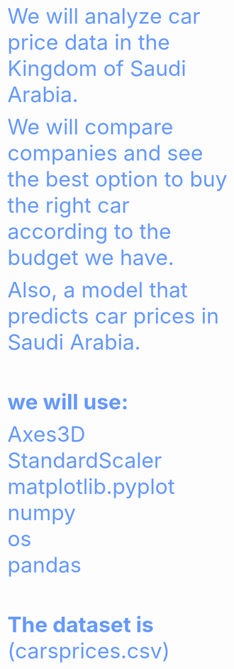 <html>



<body>

<p><font size="7" color="#6699FF">We will analyze car price data in the Kingdom of Saudi Arabia.
</font></p>
<p><font size="7" color="#6699FF">We will compare companies and see the best option to buy the 
right car according to the budget we have.</font></p>
<p><font size="7" color="#6699FF">Also, a model that predicts car prices in Saudi Arabia.</font></p>
<p>&nbsp;</p>
<p>&nbsp;</p>
<p><b><font size="7" color="#6699FF">we will use:</font></b></p>
<p><font size="7" color="#6699FF">Axes3D<br>
StandardScaler<br>
matplotlib.pyplot<br>
numpy<br>
os <br>
pandas</font></p>
<p>&nbsp;</p>
<p>&nbsp;</p>
<p><font size="7" color="#6699FF"><b>The dataset is</b> (carsprices.csv)</font></p>
<p>&nbsp;</p>
<p>&nbsp;</p>

</body>

</html>
